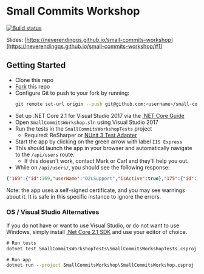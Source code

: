 # Small Commits Workshop

[![Build status](https://ci.appveyor.com/api/projects/status/wvkbw0nvrgnr5h23/branch/master?svg=true)](https://ci.appveyor.com/project/neverendingqs/small-commits-workshop/branch/master)

Slides:
[https://neverendingqs.github.io/small-commits-workshop](https://neverendingqs.github.io/small-commits-workshop/#1)

## Getting Started

* Clone this repo
* [Fork](https://help.github.com/articles/fork-a-repo/#fork-an-example-repository)
  this repo
* Configure Git to push to your fork by running:
  ```bash
  git remote set-url origin --push git@github.com:<username>/small-commits-workshop.git
  ```
* Set up .NET Core 2.1 for Visual Studio 2017 via the [.NET Core
  Guide](https://docs.microsoft.com/en-us/dotnet/core/windows-prerequisites?tabs=netcore21#prerequisites-with-visual-studio-2017)
* Open `SmallCommitsWorkshop.sln` using Visual Studio 2017
* Run the tests in the `SmallCommitsWorkshopTests` project
  * Required: ReSharper or [NUnit 3 Test
    Adapter](https://marketplace.visualstudio.com/items?itemName=NUnitDevelopers.NUnit3TestAdapter)
* Start the app by clicking on the green arrow with label `IIS Express`
* This should launch the app in your browser and automatically navigate to the `/api/users` route.
  * If this doesn't work, contact Mark or Carl and they'll help you out.
* While on `/api/users/`, you should see the following response:

```json
{"169":{"id":169,"userName":"D2LSupport","isActive":true},"175":{"id":175,"userName":"user1","isActive":false}}
```

Note: the app uses a self-signed certificate, and you may see warnings about it.
It is safe in this specific instance to ignore the errors.

### OS / Visual Studio Alternatives

If you do not have or want to use Visual Studio, or do not want to use Windows,
simply install [.Net Core 2.1 SDK](https://www.microsoft.com/net/download) and
use your editor of choice.

```cmd
# Run tests
dotnet test SmallCommitsWorkshopTests\SmallCommitsWorkshopTests.csproj

# Run app
dotnet run --project SmallCommitsWorkshop\SmallCommitsWorkshop.csproj
```
